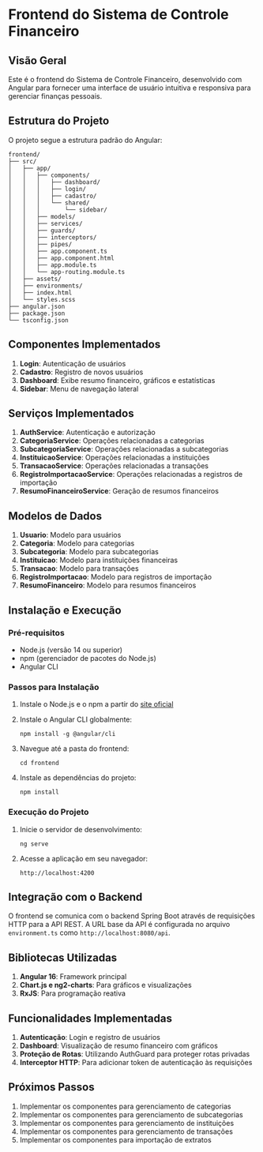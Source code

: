# Frontend do Sistema de Controle Financeiro

## Visão Geral

Este é o frontend do Sistema de Controle Financeiro, desenvolvido com Angular para fornecer uma interface de usuário intuitiva e responsiva para gerenciar finanças pessoais.

## Estrutura do Projeto

O projeto segue a estrutura padrão do Angular:

```
frontend/
├── src/
│   ├── app/
│   │   ├── components/
│   │   │   ├── dashboard/
│   │   │   ├── login/
│   │   │   ├── cadastro/
│   │   │   └── shared/
│   │   │       └── sidebar/
│   │   ├── models/
│   │   ├── services/
│   │   ├── guards/
│   │   ├── interceptors/
│   │   ├── pipes/
│   │   ├── app.component.ts
│   │   ├── app.component.html
│   │   ├── app.module.ts
│   │   └── app-routing.module.ts
│   ├── assets/
│   ├── environments/
│   ├── index.html
│   └── styles.scss
├── angular.json
├── package.json
└── tsconfig.json
```

## Componentes Implementados

1. **Login**: Autenticação de usuários
2. **Cadastro**: Registro de novos usuários
3. **Dashboard**: Exibe resumo financeiro, gráficos e estatísticas
4. **Sidebar**: Menu de navegação lateral

## Serviços Implementados

1. **AuthService**: Autenticação e autorização
2. **CategoriaService**: Operações relacionadas a categorias
3. **SubcategoriaService**: Operações relacionadas a subcategorias
4. **InstituicaoService**: Operações relacionadas a instituições
5. **TransacaoService**: Operações relacionadas a transações
6. **RegistroImportacaoService**: Operações relacionadas a registros de importação
7. **ResumoFinanceiroService**: Geração de resumos financeiros

## Modelos de Dados

1. **Usuario**: Modelo para usuários
2. **Categoria**: Modelo para categorias
3. **Subcategoria**: Modelo para subcategorias
4. **Instituicao**: Modelo para instituições financeiras
5. **Transacao**: Modelo para transações
6. **RegistroImportacao**: Modelo para registros de importação
7. **ResumoFinanceiro**: Modelo para resumos financeiros

## Instalação e Execução

### Pré-requisitos

- Node.js (versão 14 ou superior)
- npm (gerenciador de pacotes do Node.js)
- Angular CLI

### Passos para Instalação

1. Instale o Node.js e o npm a partir do [site oficial](https://nodejs.org/)

2. Instale o Angular CLI globalmente:
   ```
   npm install -g @angular/cli
   ```

3. Navegue até a pasta do frontend:
   ```
   cd frontend
   ```

4. Instale as dependências do projeto:
   ```
   npm install
   ```

### Execução do Projeto

1. Inicie o servidor de desenvolvimento:
   ```
   ng serve
   ```

2. Acesse a aplicação em seu navegador:
   ```
   http://localhost:4200
   ```

## Integração com o Backend

O frontend se comunica com o backend Spring Boot através de requisições HTTP para a API REST. A URL base da API é configurada no arquivo `environment.ts` como `http://localhost:8080/api`.

## Bibliotecas Utilizadas

1. **Angular 16**: Framework principal
2. **Chart.js e ng2-charts**: Para gráficos e visualizações
3. **RxJS**: Para programação reativa

## Funcionalidades Implementadas

1. **Autenticação**: Login e registro de usuários
2. **Dashboard**: Visualização de resumo financeiro com gráficos
3. **Proteção de Rotas**: Utilizando AuthGuard para proteger rotas privadas
4. **Interceptor HTTP**: Para adicionar token de autenticação às requisições

## Próximos Passos

1. Implementar os componentes para gerenciamento de categorias
2. Implementar os componentes para gerenciamento de subcategorias
3. Implementar os componentes para gerenciamento de instituições
4. Implementar os componentes para gerenciamento de transações
5. Implementar os componentes para importação de extratos